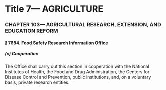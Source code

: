 
# Title 7— AGRICULTURE
### CHAPTER 103— AGRICULTURAL RESEARCH, EXTENSION, AND EDUCATION REFORM
#### § 7654. Food Safety Research Information Office
##### (c) Cooperation

The Office shall carry out this section in cooperation with the National Institutes of Health, the Food and Drug Administration, the Centers for Disease Control and Prevention, public institutions, and, on a voluntary basis, private research entities.

